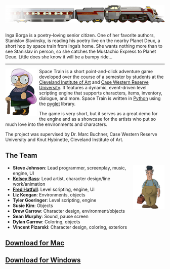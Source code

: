<div style="text-align: center;"><img style="border: none; margin-bottom: 1em;" src="/images/spacetrain.png"/></div>

Inga Borga is a poetry-loving senior citizen. One of her favorite authors, Stanislov Slavinsky, is reading his poetry live on the nearby Planet Deux, a short hop by space train from Inga’s home. She wants nothing more than to see Stanislav in person, so she catches the Mustachio Express to Planet Deux. Little does she know it will be a bumpy ride...

<hr/>

<img style="border: none; margin: 0 0.5em 1em 0; float: left;" src="/images/spacetrain3.png"/>

Space Train is a short point-and-click adventure game developed over the course of a semester by students at the [Cleveland Institute of Art](http://www.cia.edu/) and [Case Western Reserve University](http://www.case.edu/). It features a dynamic, event-driven level scripting engine that supports characters, items, inventory, dialogue, and more. Space Train is written in [Python](http://www.python.org) using the [pyglet](http://www.pyglet.org) library.

The game is very short, but it serves as a great demo for the engine and as a showcase for the artists who put so much love into the environments and characters.

The project was supervised by Dr. Marc Buchner, Case Western Reserve University and Knut Hybinette, Cleveland Institute of Art.

The Team
--------

<img style="float: right; border: none; margin-bottom: 1em;" src="/images/spacetrain2.png"/>

- **Steve Johnson**: Lead programmer, screenplay, music, engine, UI
- **[Kelsey Bass](http://taxidermyrobot.blogspot.com/)**: Lead artist, character design/line work/animation
- **[Fred Hatfull](http://www.fredhatfull.com)**: Level scripting, engine, UI
- **Liz Keegan**: Environments, objects
- **Tyler Goeringer**: Level scripting, engine
- **Susie Kim**: Objects
- **Drew Carrow**: Character design, environment/objects
- **Sean Murphy**: Sound, pause screen
- **Dylan Carrow**: Coloring, objects
- **Vincent Pizarski**: Character design, coloring, exteriors

[Download for Mac](http://bit.ly/eM6urh)
----------------------------------------

[Download for Windows](http://bit.ly/ezkLgv)
--------------------------------------------
